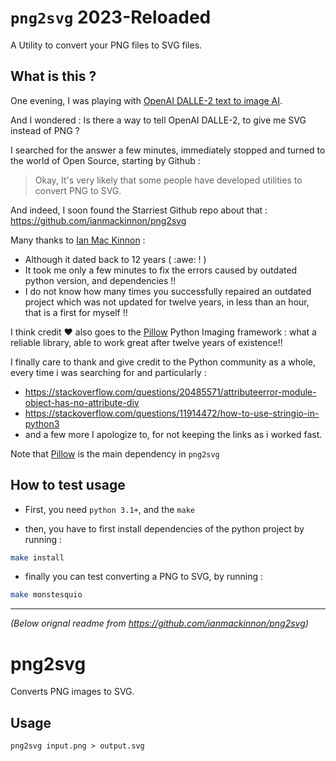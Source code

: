 # `png2svg` 2023-Reloaded 

A Utility to convert your PNG files to SVG files.

## What is this ?

One evening, I was playing with [OpenAI DALLE-2 text to image AI](https://labs.openai.com/).

And I wondered : Is there a way to tell OpenAI DALLE-2, to give me SVG instead of PNG ?

I searched for the answer a few minutes, immediately stopped and turned to the world of Open Source, starting by Github :

> Okay, It's very likely that some people have developed utilities to convert PNG to SVG.

And indeed, I soon found the Starriest Github repo about that : https://github.com/ianmackinnon/png2svg

Many thanks to [Ian Mac Kinnon](https://github.com/ianmackinnon) : 
* Although it dated back to 12 years ( :awe: ! )
* It took me only a few minutes to fix the errors caused by outdated python version, and dependencies !! 
* I do not know how many times you successfully repaired an outdated project which was not updated for twelve years, in less than an hour, that is a first for myself !!

I think credit :heart: also goes to the [Pillow](https://pillow.readthedocs.io/en/stable/) Python Imaging framework : what a reliable library, able to work great after twelve years of existence!!


I finally care to thank and give credit to the Python community as a whole, every time i was searching for and particularly : 

* https://stackoverflow.com/questions/20485571/attributeerror-module-object-has-no-attribute-div
* https://stackoverflow.com/questions/11914472/how-to-use-stringio-in-python3
* and a few more I apologize to, for not keeping the links as i worked fast.

Note that [Pillow](https://github.com/python-pillow/Pillow) is the main dependency in `png2svg`

## How to test usage

* First, you need `python 3.1+`, and the `make`

* then, you have to first install dependencies of the python project by running : 

```bash
make install
```

* finally you can test converting a PNG to SVG, by running : 

```bash
make monstesquio
```

---

_(Below orignal readme from https://github.com/ianmackinnon/png2svg)_

# png2svg

Converts PNG images to SVG.

## Usage

    png2svg input.png > output.svg